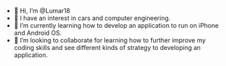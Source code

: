 - 👋 Hi, I’m @Lumar18
- 👀 I have an interest in cars and computer engineering. 
- 🌱 I’m currently learning how to develop an application to run on iPhone and Android OS.
- 💞️ I’m looking to collaborate for learning how to further improve my coding skills and see different kinds of strategy to developing an application.

<!---
Lumar18/Lumar18 is a ✨ special ✨ repository because its `README.md` (this file) appears on your GitHub profile.
You can click the Preview link to take a look at your changes.
--->
